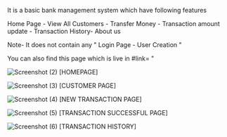 It is a basic bank management system which have following features

Home Page - View All Customers - Transfer Money - Transaction amount update - Transaction History- About us

Note- It does not contain any " Login Page - User Creation "

You can also find this page which is live in #link= "

![Screenshot (2)](https://user-images.githubusercontent.com/119795482/206703289-0d4ab611-9d49-43cb-9cfb-50efdcf75323.png)
[HOMEPAGE]

![Screenshot (3)](https://user-images.githubusercontent.com/119795482/206703880-461e200b-4c93-4951-bae3-d3ccae627b06.png)
[CUSTOMER PAGE]

![Screenshot (4)](https://user-images.githubusercontent.com/119795482/206704649-8729cce8-788d-4b22-8843-3d5b34c7d081.png)
[NEW TRANSACTION PAGE]

![Screenshot (5)](https://user-images.githubusercontent.com/119795482/206704742-b63e9a6a-7762-4969-b437-ca7baa6dbc70.png)
[TRANSACTION SUCCESSFUL PAGE]

![Screenshot (6)](https://user-images.githubusercontent.com/119795482/206704886-dec7ccf6-fa9b-4f52-b50f-48ab11dd4c8b.png)
[TRANSACTION HISTORY]
